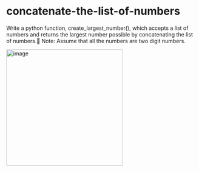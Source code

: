 # concatenate-the-list-of-numbers

<p>Write a python function, create_largest_number(), which accepts a list of numbers and returns the largest number possible by concatenating the list of numbers. 
Note: Assume that all the numbers are two digit numbers.</p>
<img width="306" alt="image" src="https://user-images.githubusercontent.com/74643959/150669773-e7f52452-e092-40c4-a338-f77266388d03.png">
